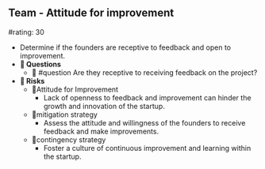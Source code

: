 ## Team - Attitude for improvement
#rating: 30
- Determine if the founders are receptive to feedback and open to improvement.
- **💭 Questions**
  - 💭 #question Are they receptive to receiving feedback on the project?
- **🚨 Risks**
  - 🚨Attitude for Improvement
    - Lack of openness to feedback and improvement can hinder the growth and innovation of the startup.
  - 🚨mitigation strategy
    - Assess the attitude and willingness of the founders to receive feedback and make improvements.
  - 🚨contingency strategy
    - Foster a culture of continuous improvement and learning within the startup.


